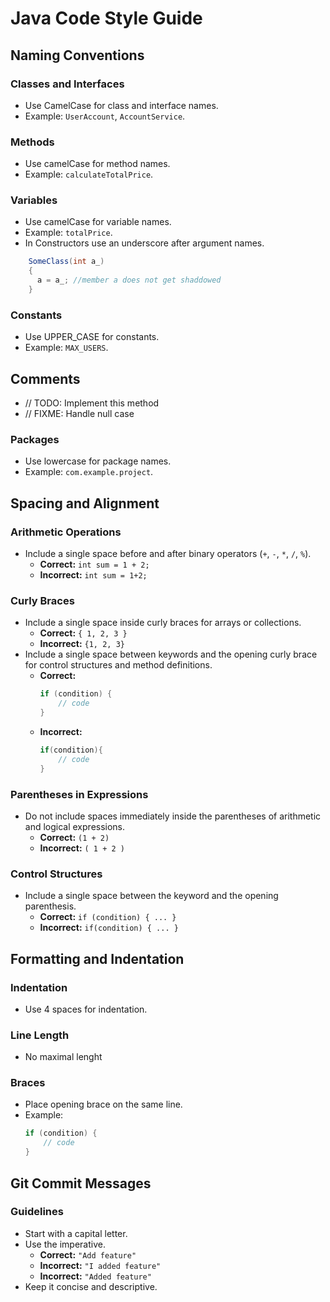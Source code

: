 # Java Code Style Guide

## Naming Conventions
### Classes and Interfaces
- Use CamelCase for class and interface names.
- Example: `UserAccount`, `AccountService`.

### Methods
- Use camelCase for method names.
- Example: `calculateTotalPrice`.

### Variables
- Use camelCase for variable names.
- Example: `totalPrice`.
- In Constructors use an underscore after argument names.
```java
    SomeClass(int a_)
    {
      a = a_; //member a does not get shaddowed
    }
```
  
### Constants
- Use UPPER_CASE for constants.
- Example: `MAX_USERS`.

## Comments
- // TODO: Implement this method
- // FIXME: Handle null case

### Packages
- Use lowercase for package names.
- Example: `com.example.project`.

## Spacing and Alignment
### Arithmetic Operations
- Include a single space before and after binary operators (`+`, `-`, `*`, `/`, `%`).
  - **Correct:** `int sum = 1 + 2;`
  - **Incorrect:** `int sum = 1+2;`

### Curly Braces
- Include a single space inside curly braces for arrays or collections.
  - **Correct:** `{ 1, 2, 3 }`
  - **Incorrect:** `{1, 2, 3}`
- Include a single space between keywords and the opening curly brace for control structures and method definitions.
  - **Correct:**
    ```java
    if (condition) {
        // code
    }
    ```
  - **Incorrect:**
    ```java
    if(condition){
        // code
    }
    ```
### Parentheses in Expressions
- Do not include spaces immediately inside the parentheses of arithmetic and logical expressions.
  - **Correct:** `(1 + 2)`
  - **Incorrect:** `( 1 + 2 )`

### Control Structures
- Include a single space between the keyword and the opening parenthesis.
  - **Correct:** `if (condition) { ... }`
  - **Incorrect:** `if(condition) { ... }`

## Formatting and Indentation
### Indentation
- Use 4 spaces for indentation.

### Line Length
- No maximal lenght

### Braces
- Place opening brace on the same line.
- Example:
  ```java
  if (condition) {
      // code
  }
  ```

## Git Commit Messages
### Guidelines
- Start with a capital letter.
- Use the imperative.
  - **Correct:** `"Add feature"`
  - **Incorrect:** `"I added feature"`
  - **Incorrect:** `"Added feature"`
- Keep it concise and descriptive.
